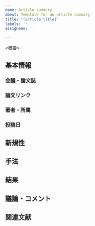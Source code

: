 ```yaml
---
name: Article summary
about: Template for an article summary
title: "[article title]"
labels: ''
assignees: ''

---
```


<概要>

## 基本情報
### 会議・論文誌

### 論文リンク

### 著者・所属

### 投稿日

## 新規性

## 手法

## 結果

## 議論・コメント

## 関連文献
